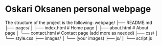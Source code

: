 # Oskari Oksanen personal webpage

The structure of the project is the following:
webpage/
├── README.md
├── pages/
│   ├── index.html      # Home page
│   ├── about.html      # About page
│   └── contact.html    # Contact page (add more as needed)
├── css/
│   └── style.css
├── images/
│   └── (your images)
├── js/
│   └── script.js
